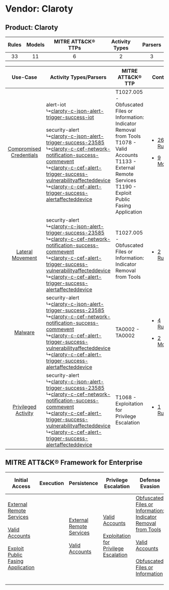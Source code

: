 Vendor: Claroty
===============
Product: Claroty
----------------
| Rules | Models | MITRE ATT&CK® TTPs | Activity Types | Parsers |
|:-----:|:------:|:------------------:|:--------------:|:-------:|
|  33   |   11   |         6          |       2        |    3    |

|    Use-Case    | Activity Types/Parsers    | MITRE ATT&CK® TTP    | Content    |
|:----:| ---- | ---- | ---- |
| [Compromised Credentials](../../../UseCases/uc_compromised_credentials.md) |  alert-iot<br> ↳[claroty-c-json-alert-trigger-success-iot](Ps/pC_clarotycjsonalerttriggersuccessiot.md)<br><br> security-alert<br> ↳[claroty-c-json-alert-trigger-success-23585](Ps/pC_clarotycjsonalerttriggersuccess23585.md)<br> ↳[claroty-c-cef-network-notification-success-commevent](Ps/pC_clarotyccefnetworknotificationsuccesscommevent.md)<br> ↳[claroty-c-cef-alert-trigger-success-vulnerabilityaffecteddevice](Ps/pC_clarotyccefalerttriggersuccessvulnerabilityaffecteddevice.md)<br> ↳[claroty-c-cef-alert-trigger-success-alertaffecteddevice](Ps/pC_clarotyccefalerttriggersuccessalertaffecteddevice.md)<br> | T1027.005 - Obfuscated Files or Information: Indicator Removal from Tools<br>T1078 - Valid Accounts<br>T1133 - External Remote Services<br>T1190 - Exploit Public Fasing Application<br> | [<ul><li>26 Rules</li></ul><ul><li>9 Models</li></ul>](RM/r_m_claroty_claroty_Compromised_Credentials.md) |
|        [Lateral Movement](../../../UseCases/uc_lateral_movement.md)        |  security-alert<br> ↳[claroty-c-json-alert-trigger-success-23585](Ps/pC_clarotycjsonalerttriggersuccess23585.md)<br> ↳[claroty-c-cef-network-notification-success-commevent](Ps/pC_clarotyccefnetworknotificationsuccesscommevent.md)<br> ↳[claroty-c-cef-alert-trigger-success-vulnerabilityaffecteddevice](Ps/pC_clarotyccefalerttriggersuccessvulnerabilityaffecteddevice.md)<br> ↳[claroty-c-cef-alert-trigger-success-alertaffecteddevice](Ps/pC_clarotyccefalerttriggersuccessalertaffecteddevice.md)<br>    | T1027.005 - Obfuscated Files or Information: Indicator Removal from Tools<br>    | [<ul><li>2 Rules</li></ul>](RM/r_m_claroty_claroty_Lateral_Movement.md)    |
|    [Malware](../../../UseCases/uc_malware.md)    |  security-alert<br> ↳[claroty-c-json-alert-trigger-success-23585](Ps/pC_clarotycjsonalerttriggersuccess23585.md)<br> ↳[claroty-c-cef-network-notification-success-commevent](Ps/pC_clarotyccefnetworknotificationsuccesscommevent.md)<br> ↳[claroty-c-cef-alert-trigger-success-vulnerabilityaffecteddevice](Ps/pC_clarotyccefalerttriggersuccessvulnerabilityaffecteddevice.md)<br> ↳[claroty-c-cef-alert-trigger-success-alertaffecteddevice](Ps/pC_clarotyccefalerttriggersuccessalertaffecteddevice.md)<br>    | TA0002 - TA0002<br>    | [<ul><li>4 Rules</li></ul><ul><li>2 Models</li></ul>](RM/r_m_claroty_claroty_Malware.md)    |
|     [Privileged Activity](../../../UseCases/uc_privileged_activity.md)     |  security-alert<br> ↳[claroty-c-json-alert-trigger-success-23585](Ps/pC_clarotycjsonalerttriggersuccess23585.md)<br> ↳[claroty-c-cef-network-notification-success-commevent](Ps/pC_clarotyccefnetworknotificationsuccesscommevent.md)<br> ↳[claroty-c-cef-alert-trigger-success-vulnerabilityaffecteddevice](Ps/pC_clarotyccefalerttriggersuccessvulnerabilityaffecteddevice.md)<br> ↳[claroty-c-cef-alert-trigger-success-alertaffecteddevice](Ps/pC_clarotyccefalerttriggersuccessalertaffecteddevice.md)<br>    | T1068 - Exploitation for Privilege Escalation<br>    | [<ul><li>1 Rules</li></ul>](RM/r_m_claroty_claroty_Privileged_Activity.md)    |

MITRE ATT&CK® Framework for Enterprise
--------------------------------------
| Initial Access                                                                                                                                                                                                                         | Execution | Persistence                                                                                                                                      | Privilege Escalation                                                                                                                                          | Defense Evasion                                                                                                                                                                                                                                                               | Credential Access | Discovery | Lateral Movement | Collection | Command and Control | Exfiltration | Impact |
| -------------------------------------------------------------------------------------------------------------------------------------------------------------------------------------------------------------------------------------- | --------- | ------------------------------------------------------------------------------------------------------------------------------------------------ | ------------------------------------------------------------------------------------------------------------------------------------------------------------- | ----------------------------------------------------------------------------------------------------------------------------------------------------------------------------------------------------------------------------------------------------------------------------- | ----------------- | --------- | ---------------- | ---------- | ------------------- | ------------ | ------ |
| [External Remote Services](https://attack.mitre.org/techniques/T1133)<br><br>[Valid Accounts](https://attack.mitre.org/techniques/T1078)<br><br>[Exploit Public Fasing Application](https://attack.mitre.org/techniques/T1190)<br><br> |           | [External Remote Services](https://attack.mitre.org/techniques/T1133)<br><br>[Valid Accounts](https://attack.mitre.org/techniques/T1078)<br><br> | [Valid Accounts](https://attack.mitre.org/techniques/T1078)<br><br>[Exploitation for Privilege Escalation](https://attack.mitre.org/techniques/T1068)<br><br> | [Obfuscated Files or Information: Indicator Removal from Tools](https://attack.mitre.org/techniques/T1027/005)<br><br>[Valid Accounts](https://attack.mitre.org/techniques/T1078)<br><br>[Obfuscated Files or Information](https://attack.mitre.org/techniques/T1027)<br><br> |                   |           |                  |            |                     |              |        |